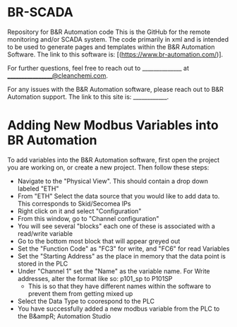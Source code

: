 # BR-SCADA
Repository for B&amp;R Automation code
This is the GitHub for the remote monitoring and/or SCADA system. The code primarily in xml and is intended to be used to generate pages and templates within the B&amp;R Automation Software.
The link to this software is: [(https://www.br-automation.com/)]. 

For further questions, feel free to reach out to ______________ at ________________@cleanchemi.com. 

For any issues with the B&amp;R Automation software, please reach out to B&amp;R Automation support.
The link to this site is: ____________. 

# Adding New Modbus Variables into BR Automation
To add variables into the B&amp;R Automation software, first open the project you are working on, or create a new project. 
Then follow these steps:
  - Navigate to the "Physical View". This should contain a drop down labeled "ETH"
  - From "ETH" Select the data source that you would like to add data to. This corresponds to Skid/Secomea IPs
  - Right click on it and select "Configuration"
  - From this window, go to "Channel configuration"
  - You will see several "blocks" each one of these is associated with a read/write variable
  - Go to the bottom most block that will appear greyed out
  - Set the "Function Code" as "FC3" for write, and "FC6" for read Variables
  - Set the "Starting Address" as the place in memory that the data point is stored in the PLC
  - Under "Channel 1" set the "Name" as the variable name. For Write addresses, alter the format like so: p101_sp to P101SP
      - This is so that they have different names within the software to prevent them from getting mixed up
  - Select the Data Type to coorespond to the PLC
  - You have successfully added a new modbus variable from the PLC to the B&ampR; Automation Studio

